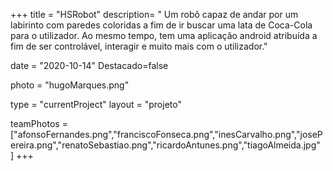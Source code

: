 +++
title = "HSRobot"
description= " Um robô capaz de andar por um labirinto com paredes coloridas a fim de ir buscar uma lata de Coca-Cola para o utilizador. Ao mesmo tempo, tem uma aplicação android atribuída a fim de ser controlável, interagir e muito mais com o utilizador." 

date = "2020-10-14" 
Destacado=false 

photo = "hugoMarques.png" 

type = "currentProject" 
layout = "projeto" 

teamPhotos = ["afonsoFernandes.png","franciscoFonseca.png","inesCarvalho.png","josePereira.png","renatoSebastiao.png","ricardoAntunes.png","tiagoAlmeida.jpg" ] 
+++